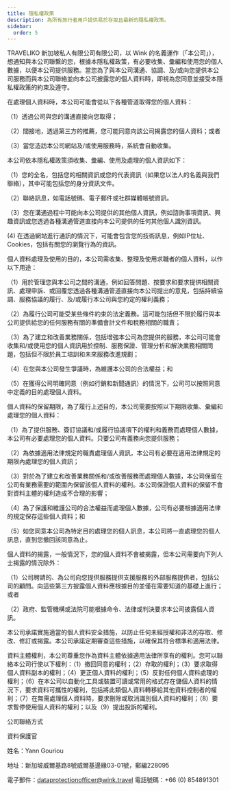```yaml
---
title: 隱私權政策
description: 為所有旅行者用戶提供易於存取且最新的隱私權政策。
sidebar:
  order: 5
---
```

TRAVELIKO 新加坡私人有限公司有限公司，以 Wink 的名義運作（「本公司」），想通知與本公司聯繫的您，根據本隱私權政策，有必要收集、彙編和使用您的個人數據，以便本公司提供服務。當您為了與本公司溝通、協調、及/或向您提供本公司服務而與本公司聯絡並向本公司披露您的個人資料時，即視為您同意並接受本隱私權政策的約束及遵守。

在處理個人資料時，本公司可能會從以下各種管道取得您的個人資料：

（1）透過公司與您的溝通直接向您取得；

（2）間接地，透過第三方的推薦，您可能同意向該公司揭露您的個人資料；或者

（3）當您造訪本公司網站及/或使用服務時，系統會自動收集。

本公司依本隱私權政策須收集、彙編、使用及處理的個人資訊如下：

（1）您的全名，包括您的相關資訊或您的代表資訊（如果您以法人的名義與我們聯絡），其中可能包括您的身分資訊文件。

（2）聯絡訊息，如電話號碼、電子郵件或社群媒體帳號資訊。

（3）您在溝通過程中可能向本公司提供的其他個人資訊，例如諮詢事項資訊、興趣資訊或您透過各種溝通管道直接向本公司提供的任何其他個人識別資訊。

(4) 在透過網站進行通訊的情況下，可能會包含您的技術訊息，例如IP位址、Cookies，包括有關您的瀏覽行為的資訊。

個人資料處理及使用的目的，本公司需收集、整理及使用求職者的個人資料，以作以下用途：

（1）用於管理您與本公司之間的溝通，例如回答問題、按要求和要求提供相關資訊、處理申訴、或回覆您透過各種溝通管道直接向本公司提出的意見，包括持續協調、服務協議的履行、及/或履行本公司與您約定的權利義務；

（2）為履行公司可能受某些條件約束的法定義務。這可能包括但不限於履行與本公司提供給您的任何服務有關的準備會計文件和稅務相關的職責；

（3）為了建立和改善業務關係，包括增強本公司為您提供的服務，本公司可能會收集和/或使用您的個人資訊用於控制、服務保證、管理分析和解決業務相關問題，包括但不限於員工培訓和未來服務改進規劃；

（4）在您與本公司發生爭議時，為維護本公司的合法權益；和

（5）在獲得公司明確同意（例如行銷和新聞通訊）的情況下，公司可以按照同意中定義的目的處理個人資料。

個人資料的保留期限，為了履行上述目的，本公司需要按照以下期限收集、彙編和處理您的個人資料：

（1）為了提供服務、簽訂協議和/或履行協議項下的權利和義務而處理個人數據，本公司有必要處理您的個人資料。只要公司有義務向您提供服務；

（2）為依據適用法律規定的職責處理個人資訊，本公司有必要在適用法律規定的期限內處理您的個人資訊；

（3）對於為了建立和改善業務關係和/或改善服務而處理個人數據，本公司保留在公司有業務需要的範圍內保留該個人資料的權利。本公司保證個人資料的保留不會對資料主體的權利造成不合理的影響；

（4）為了保護和維護公司的合法權益而處理個人數據，公司有必要根據適用法律的規定保存這些個人資料；和

（5）如您同意本公司為特定目的處理您的個人訊息，本公司將一直處理您的個人訊息，直到您撤回該同意為止。

個人資料的揭露，一般情況下，您的個人資料不會被揭露，但本公司需要向下列人士揭露的情況除外：

（1）公司聘請的、為​​公司向您提供服務提供支援服務的外部服務提供者，包括公司的顧問。向這些第三方披露個人資料應根據目的並僅在需要知道的基礎上進行；或者

（2）政府、監管機構或法院可能根據命令、法律或判決要求本公司披露個人資訊。

本公司承諾實施適當的個人資料安全措施，以防止任何未經授權和非法的存取、修改、修訂或揭露。本公司承諾定期審查這些措施，以確保其符合標準和適用法律。

資料主體權利，本公司尊重您作為資料主體依據適用法律所享有的權利。您可以聯絡本公司行使以下權利：（1）撤回同意的權利；（2）存取的權利；（3）要求取得個人資料副本的權利；（4）更正個人資料的權利；（5）反對任何個人資料處理的權利；（6）在本公司以自動化工具或裝置可讀或常用的格式存在儲個人資料的情況下，要求資料可攜性的權利，包括將此類個人資料轉移給其他資料控制者的權利；（7）在無需處理個人資料時，要求刪除或取消識別個人資料的權利；（8）要求暫停使用個人資料的權利；以及（9）提出投訴的權利。

公司聯絡方式

資料保護官

姓名：Yann Gouriou

地址：新加坡威爾基路8號威爾基邊緣03-01號，郵編228095

電子郵件：dataprotectionofficer@wink.travel
電話號碼：+66 (0) 854891301

